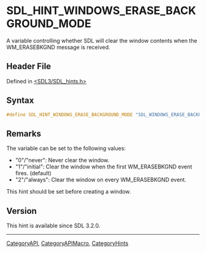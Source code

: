 # SDL_HINT_WINDOWS_ERASE_BACKGROUND_MODE

A variable controlling whether SDL will clear the window contents when the WM_ERASEBKGND message is received.

## Header File

Defined in [<SDL3/SDL_hints.h>](https://github.com/libsdl-org/SDL/blob/main/include/SDL3/SDL_hints.h)

## Syntax

```c
#define SDL_HINT_WINDOWS_ERASE_BACKGROUND_MODE "SDL_WINDOWS_ERASE_BACKGROUND_MODE"
```

## Remarks

The variable can be set to the following values:

- "0"/"never": Never clear the window.
- "1"/"initial": Clear the window when the first WM_ERASEBKGND event fires.
  (default)
- "2"/"always": Clear the window on every WM_ERASEBKGND event.

This hint should be set before creating a window.

## Version

This hint is available since SDL 3.2.0.

----
[CategoryAPI](CategoryAPI), [CategoryAPIMacro](CategoryAPIMacro), [CategoryHints](CategoryHints)

